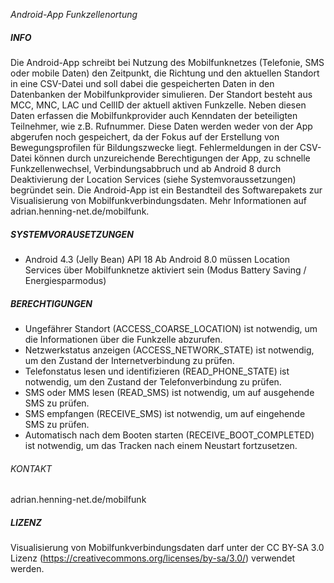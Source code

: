 *Android-App Funkzellenortung*


##### INFO #####


Die Android-App schreibt bei Nutzung des Mobilfunknetzes (Telefonie, SMS oder mobile Daten) den Zeitpunkt, die Richtung und den aktuellen Standort in eine CSV-Datei und soll dabei die gespeicherten Daten in den Datenbanken der Mobilfunkprovider simulieren. Der Standort besteht aus MCC, MNC, LAC und CellID der aktuell aktiven Funkzelle. Neben diesen Daten erfassen die Mobilfunkprovider auch Kenndaten der beteiligten Teilnehmer, wie z.B. Rufnummer. Diese Daten werden weder von der App abgerufen noch gespeichert, da der Fokus auf der Erstellung von Bewegungsprofilen für Bildungszwecke liegt. Fehlermeldungen in der CSV-Datei können durch unzureichende Berechtigungen der App, zu schnelle Funkzellenwechsel, Verbindungsabbruch und ab Android 8 durch Deaktivierung der Location Services (siehe Systemvoraussetzungen) begründet sein.
Die Android-App ist ein Bestandteil des Softwarepakets zur Visualisierung von Mobilfunkverbindungsdaten. Mehr Informationen auf adrian.henning-net.de/mobilfunk.


##### SYSTEMVORAUSETZUNGEN #####


* Android 4.3 (Jelly Bean) API 18
Ab Android 8.0 müssen Location Services über Mobilfunknetze aktiviert sein (Modus Battery Saving / Energiesparmodus)


##### BERECHTIGUNGEN #####


* Ungefährer Standort (ACCESS_COARSE_LOCATION) ist notwendig, um die Informationen über die Funkzelle abzurufen.
* Netzwerkstatus anzeigen (ACCESS_NETWORK_STATE) ist notwendig, um den Zustand der Internetverbindung zu prüfen.
* Telefonstatus lesen und identifizieren (READ_PHONE_STATE) ist notwendig, um den Zustand der Telefonverbindung zu prüfen.
* SMS oder MMS lesen (READ_SMS) ist notwendig, um auf ausgehende SMS zu prüfen.
* SMS empfangen (RECEIVE_SMS) ist notwendig, um auf eingehende SMS zu prüfen.
* Automatisch nach dem Booten starten (RECEIVE_BOOT_COMPLETED) ist notwendig, um das Tracken nach einem Neustart fortzusetzen.


###### KONTAKT ######


adrian.henning-net.de/mobilfunk


##### LIZENZ #####


Visualisierung von Mobilfunkverbindungsdaten darf unter der CC BY-SA 3.0 Lizenz (https://creativecommons.org/licenses/by-sa/3.0/) verwendet werden.
